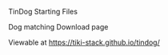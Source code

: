 TinDog Starting Files

Dog matching Download page

Viewable at https://tiki-stack.github.io/tindog/
